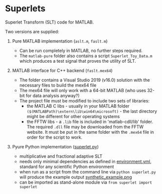 # Superlets
Superlet Transform (SLT) code for MATLAB.

Two versions are supplied:
1. Pure MATLAB implementation (`aslt.m`, `faslt.m`)
	- Can be run completely in MATLAB, no further steps required.
	- The `matlab-pure` folder also contains a script `Superlet_Toy_Data.m` which produces a test signal that proves the utility of SLT.

2. MATLAB interface for C++ backend (`faslt.mex64`)
	- The folder contains a Visual Studio 2019 (v16.0) solution with the necessary files to build the mex64 file
	- The mex64 file will only work with a 64-bit MATLAB (who uses 32-bit for data analysis anyway?)
	- The project file must be modified to include two sets of libraries: 
		- the MATLAB C libs - usually in your MATLAB folder `($(MATLABPath)\extern\lib\win64\microsoft)` - the last directory might be different for other operating systems
		- the FFTW libs - a `.lib` file is included in 'matlab-cdll/lib' folder. The required `.dll` file may be downloaded from the FFTW website. It must be put in the same folder with the `.mex64` file in order for the script to work.

3. Pyure Python implementation ([superlet.py](./python/superlet.py))
   - multiplicative and fractional adaptive SLT
   - needs only minimal dependencies as defined in [environment.yml](./python/environment.yml), standard for any scientific Python environment
   - when run as a script from the command line via `python superlet.py` will produce the example output [synthetic_example.png](./python/synthetic_example.png)
   - can be imported as stand-alone module via `from superlet import superlet`